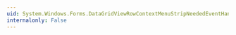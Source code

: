 ```yaml
---
uid: System.Windows.Forms.DataGridViewRowContextMenuStripNeededEventHandler
internalonly: False
---
```

